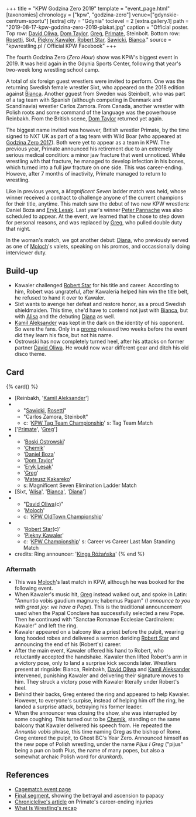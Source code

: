 +++
title = "KPW Godzina Zero 2019"
template = "event_page.html"
[taxonomies]
chronology = ["kpw", "godzina-zero"]
venue=["gdynskie-centrum-sportu"]
[extra]
city = "Gdynia"
toclevel = 2
[extra.gallery.1]
path = "2019-08-17-kpw-godzina-zero-2019-plakat.jpg"
caption = "Official poster. Top row: [David Oliwa](@/w/david-oliwa.md), [Dom Taylor](@/w/dom-taylor.md), [Greg](@/w/greg.md), [Primate](@/w/primate.md), Steinbolt. Bottom row: [Rosetti](@/w/rosetti.md), Sixt, [Piękny Kawaler](@/w/piekny-kawaler.md), [Robert Star](@/w/robert-star.md), [Sawicki](@/w/sawicki.md), [Bianca](@/w/bianca.md)."
source = "kpwrestling.pl / Official KPW Facebook"
+++

The fourth Godzina Zero (_Zero Hour_) show was KPW's biggest event in 2019. It was held again in the Gdynia Sports Center, following that year's two-week long wrestling school camp.

A total of six foreign guest wrestlers were invited to perform. One was the returning Swedish female wrestler Sixt, who appeared on the 2018 edition against [Bianca](@/w/bianca.md). Another gguest from Sweden was Steinbolt, who was part of a tag team with Spanish (although competing in Denmark and Scandinavia) wrestler Carlos Zamora. From Canada, another wrestler with Polish roots and some command of the language was the powerhouse Reinbakh. From the British scene, [Dom Taylor](@/w/dom-taylor.md) returned yet again.

The biggest name invited was however, British wrestler Primate, by the time signed to NXT UK as part of a tag team with Wild Boar (who appeared at [Godzina Zero 2017](@/e/kpw/2017-08-12-kpw-godzina-zero-2017.md)). Both were yet to appear as a team in KPW. The previous year, Primate announced his retirement due to an extremely serious medical condition: a minor jaw fracture that went unnoticed. While wrestling with that fracture, he managed to develop infection in his bones, which turned into a full jaw fracture on one side. This was career-ending. Howeve, after 7 months of inactivity, Primate managed to return to wrestling.

Like in previous years, a _Magnificent Seven_ ladder match was held, whose winner received a contract to challenge anyone of the current champions for their title, anytime. This match saw the debut of two new KPW wrestlers: Daniel Boza and [Eryk Lesak](@/w/eryk-lesak.md). Last year's winner [Peter Pannache](@/w/peter-pannache.md) was also scheduled to appear. At the event, we learned that he chose to step down for personal reasons, and was replaced by [Greg](@/w/greg.md), who pulled double duty that night.

In the woman's match, we got another debut: [Diana](@/w/diana-strong.md), who previously served as one of [Moloch](@/w/moloch.md)'s valets, speaking on his promos, and occassionally doing interviewer duty.

## Build-up

* Kawaler challenged [Robert Star](@/w/robert-star.md) for his title and career. According to him, Robert was ungrateful, after Kawaleria helped him win the title belt, he refused to hand it over to Kawaler.
* Sixt wants to avenge her defeat and restore honor, as a proud Swedish shieldmaiden. This time, she'd have to contend not just with [Bianca](@/w/bianca.md), but with [Alisa](@/w/alisa.md) and the debuting [Diana](@/w/diana-strong.md) as well.
* [Kamil Aleksander](@/w/kamil-aleksander.md) was kept in the dark on the identity of his opponent. So were the fans. Only in a [promo](https://www.youtube.com/watch?v=A2EgpkNPn04) released two weeks before the event did they learn his face, but not his name.
* Ostrowski has now completely turned heel, after his attacks on former partner [David Oliwa](@/w/david-oliwa.md). He would now wear different gear and ditch his old disco theme.

## Card

{% card() %}
- [Reinbakh, '[Kamil Aleksander](@/w/kamil-aleksander.md)']
- - "[Sawicki](@/w/sawicki.md), [Rosetti](@/w/rosetti.md)"
  - "Carlos Zamora, Steinbolt"
  - c: '[KPW Tag Team Championship](@/c/kpw-tag-team-championship.md)'
    s: Tag Team Match
- ['[Primate](@/w/primate.md)', '[Greg](@/w/greg.md)']
- - '[Boski Ostrowski](@/w/ostrowski.md)'
  - '[Chemik](@/w/chemik.md)'
  - '[Daniel Boza](@/w/mutant.md)'
  - '[Dom Taylor](@/w/dom-taylor.md)'
  - '[Eryk Lesak](@/w/eryk-lesak.md)'
  - '[Greg](@/w/greg.md)'
  - '[Mateusz Kakareko](@/w/mateusz-kakareko.md)'
  - s: Magnificent Seven Elimination Ladder Match
- [Sixt, '[Alisa](@/w/alisa.md)', '[Bianca](@/w/bianca.md)', '[Diana](@/w/diana-strong.md)']
- - "[David Oliwa](@/w/david-oliwa.md)(c)"
  - '[Moloch](@/w/moloch.md)'
  - c: '[KPW OldTown Championship](@/c/kpw-old-town-championship.md)'
- - '[Robert Star](@/w/robert-star.md)(c)'
  - '[Piękny Kawaler](@/w/piekny-kawaler.md)'
  - c: '[KPW Championship](@/c/kpw-championship.md)'
    s: Career vs Career Last Man Standing Match
- credits:
    Ring announcer: '[Kinga Różańska](@/w/kinga-miotke.md)'
{% end %}

### Aftermath

* This was [Moloch](@/w/moloch.md)'s last match in KPW, although he was booked for the following event.
* When Kawaler's music hit, [Greg](@/w/greg.md) instead walked out, and spoke in Latin: "Annuntio vobis gaudium magnum; habemus Papam" (_I announce to you with great joy: we have a Pope_). This is the traditional announcement used when the Papal Conclave has successfully selected a new Pope. Then he continued with "Sanctae Romanae Ecclesiae Cardinalem: Kawaler" and left the ring.
* Kawaler appeared on a balcony like a priest before the pulpit, wearing long hooded robes and delivered a sermon deriding [Robert Star](@/w/robert-star.md) and announcing the end of his (Robert's) career.
* After the main event, Kawaler offered his hand to Robert, who reluctantly accepted the handshake. Kawaler then lifted Robert's arm in a victory pose, only to land a surprise kick seconds later. Wrestlers present at ringside: Bianca, Reinbakh, [David Oliwa](@/w/david-oliwa.md) and [Kamil Aleksander](@/w/kamil-aleksander.md) intervened, punishing Kawaler and delivering their signature moves to him. They struck a victory pose with Kawaler literally under Robert's heel.
* Behind their backs, Greg entered the ring and appeared to help Kawaler. However, to everyone's surpise, instead of helping him off the ring, he landed a surprise attack, betraying his former leader.
* When the announcer was closing the show, she was interrupted by some coughing. This turned out to be [Chemik](@/w/chemik.md), standing on the same balcony that Kawaler delivered his speech from. He repeated the _Annuntio vobis_ phrase, this time naming Greg as the bishop of Rome. Greg entered the pulpit, to Ghost BC's Year Zero. Announced himself as the new pope of Polish wrestling, under the name _Pijus I Greg_ ("pijus" being a pun on both Pius, the name of many popes, but also a somewhat archaic Polish word for _drunkard_).

## References

* [Cagematch event page](https://www.cagematch.net/?id=1&nr=247707)
* [Final segment](https://www.youtube.com/watch?v=D3v7UD5DE_E), showing the betrayal and ascension to papacy
* [Chroniclelive's article](https://www.chroniclelive.co.uk/news/north-east-news/newcastle-wrestling-hero-forced-retire-14481374) on Primate's career-ending injuries
* [What Is Wrestling's recap](https://www.youtube.com/watch?v=NvaTm0_0YdA)

